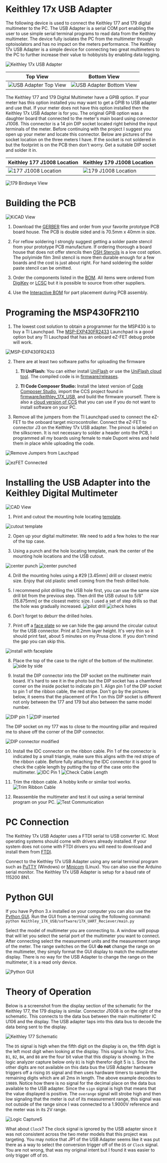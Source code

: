 # Keithley 17x USB Adapter
The following device is used to connect the Keithley 177 and 179 digital multimeter to the PC. The USB Adapter is a serial COM port enabling the user to use simple serial terminal programs to read data from the Keithley multimeter. The device fully isolates the PC from the multimeter through optoisolators and has no impact on the meters performance. The Keithley 17x USB Adapter is a simple device for connecting two great multimeters to the PC to further increase their value to hobbyists by enabling data logging.

![Keithley 17x USB Adapter](photos/Keithley_17x_USB.jpg)

 Top View | Bottom View   
----|-----    
![USB Adapter Top View](photos/Keithely_17x_USB_Adapter_TopView.jpg) | ![USB Adapter Bottom View](photos/Keithely_17x_USB_Adapter_BottomView.jpg)

The Keithley 177 and 179 Digital Multimeter have a GPIB option. If your meter has this option installed you may want to get a GPIB to USB adapter and use that. If your meter does not have this option installed then the Keithley 17x USB Adapter is for you. The original GPIB option was a daughter board that connected to the meter's main board using connector J1008. This connector is a 14 pin DIP socket located right behind the input terminals of the meter. Before continuing with the project I suggest you open up your meter and locate this connector. Below are pictures of the socket location on the three meters I have. If the socket is not soldered in but the footprint is on the PCB then don't worry. Get a suitable DIP socket and solder it in.

 Keithley 177 J1008 Location                                 | Keithley 179 J1008 Location
-------------------------------------------------------------|-------------------
![177 J1008 Location](photos/Keithley_177_J1008_location.jpg)| ![179 J1008 Location](photos/Keithley_179_J1008_location.jpg)

![179 Birdseye View](photos/Keithley_179_birdseye.jpg)

# Building the PCB
![KiCAD View](photos/KiCAD_view.png)

1. Download the [GERBER](pcb/gerber) files and order from your favorite prototype PCB board house. The PCB is double sided and is 70.5mm x 40mm in size.

2. For reflow soldering I strongly suggest getting a solder paste stencil from your prototype PCB manufacture. If ordering thorough a board house that does not offer stencils then [OSH Stencils](https://www.oshstencils.com/#%20) is a low cost option. The polyimide film 3mil stencil is more then durable enough for a few boards and the cost is just about right. For hand soldering the solder paste stencil can be omitted.

3. Order the components listed in the [BOM](pcb/bom/Keithley_17x_USB_BOM.csv). All items were ordered from [DigiKey](https://www.digikey.com/) or [LCSC](https://lcsc.com/) but it is possible to source from other suppliers.

4. Use the [Interactive BOM](pcb/bom/ibom.html) for part placement during PCB assembly.

# Programing the MSP430FR2110
1. The lowest cost solution to obtain a programmer for the MSP430 is to buy a TI Launchpad. The [MSP-EXP430FR2433](http://www.ti.com/tool/MSP-EXP430FR2433) Launchpad is a good option but any TI Lauchpad that has an onboard eZ-FET debug probe will work.

![MSP-EXP430FR2433](photos/ti_Launchpad_example.jpg)

2. There are at least two software paths for uploading the firmware
    1. **TI UniFlash:** You can either install [UniFlash](http://www.ti.com/tool/UNIFLASH) or use the [UniFlash cloud tool](https://dev.ti.com/). The compiled code is in [firmware/releases](firmware/releases).

    2. **TI Code Composer Studio:** Install the latest version of [Code Composer Studio](http://www.ti.com/tool/CCSTUDIO), import the CCS project found in [firmware/keithley_17X_USB](firmware/keithley_17X_USB), and build the firmware yourself. There is also a [cloud version of CCS](https://dev.ti.com/) that you can use if you do not want to install software on your PC.

3. Remove all the jumpers from the TI Launchpad used to connect the eZ-FET to the onboard target microcontroller. Connect the eZ-FET to connector J3 on the Keithley 17x USB adapter. The pinout is labeled on the silkscreen. It is not necessary to solder a header onto the PCB, I programmed all my boards using female to male Dupont wires and held them in place while uploading the code.

![Remove Jumpers from Lauchpad](photos/ti_launchpad_noJumpers.jpg)

![ezFET Connected](photos/ezFET_connected.jpg)

# Installing the USB Adapter into the Keithley Digital Multimeter
![CAD View](photos/CAD_view.png)

1. Print and cutout the mounting hole locating [template](enclosure/Drawings/mounting_template.pdf).

![cutout template](photos/cutout_template.jpg)

2. Open up your digital multimeter. We need to add a few holes to the rear of the top case.

3. Using a punch and the hole locating template, mark the center of the mounting hole locations and the USB cutout.

![center punch](photos/center_punch.jpg)
![center punched](photos/center_punched.jpg)

4. Drill the mounting holes using a #29 [3.45mm] drill or closest metric size. Enjoy that old plastic smell coming from the fresh drilled hole.

5. I recommend pilot drilling the USB hole first, you can use the same size drill bit from the previous step. Then drill the USB cutout to 5/8" [15.875mm] or the closest metric size. I used a set of step drills so that the hole was gradually increased.
![pilot drill](photos/pilot_drill.jpg)
![check holes](photos/check_alignment.jpg)

6. Don't forget to deburr the drilled holes.

7. Print off a [face plate](encloser/USB_face_plate.stl) so we can hide the gap around the circular cutout for the USB connector. Print at 0.2mm layer height. It's very thin so it should print fast, about 5 minutes on my Prusa clone. If you don't mind the gap you can skip this.

![install with faceplate](photos/install_face_plate.jpg)

8. Place the top of the case to the right of the bottom of the multimeter.
![side by side](photos/side_by_side.jpg)

9. Install the DIP connector into the DIP socket on the multimeter main board. It's hard to see it in the photo but the DIP socket has a chamfered corner on the inside pocket to indicate pin 1. Align pin 1 of the DIP socket to pin 1 of the ribbon cable, the red stripe. Don't go by the pictures below, it seems that the placement of Pin 1 on this DIP socket is different not only between the 177 and 179 but also between the same model number.

![DIP pin 1](photos/align_DIP_pin1.jpg)
![DIP inserted](photos/DIP_installed.jpg)

The DIP socket on my 177 was to close to the mounting pillar and required me to shave off the corner of the DIP connector.

![DIP connector modified](photos/DIP_modified.jpg)

10. Install the IDC connector on the ribbon cable. Pin 1 of the connector is indicated by a small triangle, make sure this aligns with the red stripe of the ribbon cable. Before fully attaching the IDC connector it is good to check the cable length by putting the top of the case onto the multimeter.
![IDC Pin 1](photos/IDC_pin1.jpg)
![Check Cable Length](photos/check_fit_before.jpg)

11. Trim the ribbon cable. A hobby knife or similar tool works.
![Trim Ribbon Cable](photos/trim_ribbon_cable.jpg)

12. Reassemble the multimeter and test it out using a serial terminal program on your PC.
![Test Communication](photos/test_adapter.jpg)

# PC Connection

The Keithley 17x USB Adapter uses a FTDI serial to USB converter IC. Most operating systems should come with drivers already installed. If your system does not come with FTDI drivers you will need to download and install them from [FTDI](https://www.ftdichip.com/FTDrivers.htm).

Connect to the Keithley 17x USB Adapter using any serial terminal program such as [PuTTY](https://www.putty.org/) (Windows) or [Minicom](https://en.wikipedia.org/wiki/Minicom) (Linux).  You can also use the Arduino serial monitor. The Keithley 17x USB Adapter is setup for a baud rate of 115200 8N1.

# Python GUI

If you have Python 3.x installed on your computer you can also use the [Python GUI](software/17X_UART_Receiver). Run the GUI from a terminal using the following command: `python Keithley_17X_USB/software/17X_UART_Reciever/main.py`
 
Select the model of multimeter you are connecting to. A window will popup that will let you select the serial port of the multimeter you want to connect. After connecting select the measurement units and the measurement range of the meter. The range switches on the GUI **do not** change the range on the multimeter, they simply format the GUI display to match the multimeter display. There is no way for the USB Adapter to change the range on the multimeter, it is a read only device.

![Python GUI](photos/Python_GUI.png)

# Theory of Operation

Below is a screenshot from the display section of the schematic for the Keithley 177, the 179 display is similar. Connector J1008 is on the right of the schematic. This connects to the data bus between the main multimeter IC U106 and the display. The USB adapter taps into this data bus to decode the data being sent to the display. 

![Keithley 177 Schematic](photos/Keithley_177_displaySch.png)

The `D5` signal is high when the fifth digit on the display is on, the fifth digit is the left most digit when looking at the display. This signal is high for 2ms. `B1`, `B2`, `B4`, and `B8` are the four bit value that this display is showing. In the logic analyzer capture below only `B1` is high therefor digit 5 is `1`. Since the other digits are not available on this data bus the USB Adapter hardware triggers off a rising `D5` signal and then uses hardware timers to sample the remaining digits which are all 2ms in length. The above example decodes to `19089`. Notice how there is no signal for the decimal place on the data bus available to the USB adapter. Since the `sign` signal is high that means that the value displayed is positive. The `overange` signal will strobe high and then low signaling that the meter is out of its measurement range, this signal was not outside of the range since I was connected to a 1.9000V reference and the meter was in its 2V range.

![Logic Capture](photos/logic_analizer_positive.png)S

What about `Clock`? The clock signal is ignored by the USB adapter since it was not consistent across the two meter models that this project was targeting. You may notice that JP1 of the USB Adapter seems like it was put there as a way to select the conversion trigger off of the `D5` or `Clock` signal. You are not wrong, that was my original intent but I found it was easier to only trigger off of `D5`.